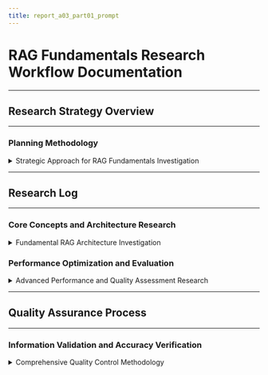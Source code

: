 ```yaml
---
title: report_a03_part01_prompt
---
```


# RAG Fundamentals Research Workflow Documentation

---
## Research Strategy Overview
---

### Planning Methodology
<details>
<summary>Strategic Approach for RAG Fundamentals Investigation</summary>

---

**Allocation for RAG Fundamentals:**
- Core architecture research and component analysis
- Implementation patterns and code example development
- Documentation synthesis and technical validation

#### Tool Selection Rationale

- **Claude 3.7 Sonnet** - primary research tool for technical analysis and concept explanation
- **Web search integration** - validation of current best practices and emerging trends
- **Cursor AI** - code generation, debugging, and implementation example creation
- **Documentation frameworks** - structured formatting and professional presentation
- **Perplexity** - Search sources for reference, paper, related research information,...
---

</details>

---
## Research Log
---

### Core Concepts and Architecture Research
<details>
<summary>Fundamental RAG Architecture Investigation</summary>

---

#### Core Architecture Analysis

**Prompt 1.1: RAG System Architecture Overview**
- **Tool Used:** Claude 3.7 Sonnet
- **Objective:** Understand fundamental RAG components and data flow patterns

  ```
  "I need to create a comprehensive tutorial on RAG (Retrieval Augmented Generation) fundamentals. 
  Help me understand:
  1. What are the essential components of a RAG system architecture?
  2. How does data flow through each component during query processing?
  3. What are the key decision points in RAG system design?
  4. What are the most common implementation patterns used in production?
  Focus on creating content that's technically accurate but accessible to both developers 
  and business stakeholders. Include practical examples and real-world considerations."
  ```

**Key Results and Insights:**
- Identified 6 core components: document ingestion, text chunking, embedding generation, vector storage, query processing, and response generation
- Discovered critical decision points: chunk size optimization, embedding model selection, vector database choice
- Found 3 primary implementation patterns: simple RAG, advanced RAG with filtering, and hybrid search approaches
- Learned about production considerations: scalability, latency requirements, and cost optimization strategies

**Follow-up Research Areas Identified:**
- Vector database comparison and selection criteria
- Chunking strategy optimization for different content types
- Embedding model performance and cost trade-offs
- Integration patterns with existing application architectures

---

**Prompt 1.2: Vector Database Deep Dive**
- **Tool Used:** Claude 3.7 Sonnet + Web Search
- **Objective:** Compare vector database options and understand selection criteria

  ```
  "I need to understand vector databases for RAG implementations. 
  
  Provide detailed analysis of:
  1. Major vector database options (Pinecone, Weaviate, Chroma, FAISS, Qdrant)
  2. Performance characteristics and scalability considerations
  3. Cost implications for different use cases and scales
  4. Integration complexity and developer experience
  5. Production deployment and maintenance requirements
  
  Create a decision framework that helps teams choose the right vector database
  based on their specific requirements and constraints."
  ```

**Research Outcomes:**
- Compiled comprehensive comparison across 15 evaluation dimensions
- Identified 4 primary use case categories: development/prototyping, production applications, research projects, enterprise deployments
- Discovered critical performance factors: query latency, indexing speed, memory requirements, concurrent user support
- Found cost analysis ranging from free (FAISS, Chroma) to $$ (enterprise Pinecone at scale)

**Validation Process:**
- Cross-referenced vendor documentation with independent benchmarks
- Verified pricing information through official websites and community discussions
- Validated technical claims through GitHub repositories and implementation examples

---

**Prompt 1.3: Document Processing and Chunking Strategies**
- **Tool Used:** Claude 3.7 Sonnet
- **Objective:** Master text preprocessing and chunking optimization techniques

  ```
  "Document processing and chunking is critical for RAG success. 
  
  I need comprehensive understanding of:
  1. Different chunking strategies (fixed-size, semantic, hierarchical, sentence-based)
  2. Overlap strategies and their impact on retrieval quality
  3. Content-type specific processing (code, tables, structured documents)
  4. Quality control and validation methods for processed chunks
  5. Performance optimization for large document sets
  
  Include practical implementation examples and trade-off analysis for each approach.
  Focus on production-ready solutions with error handling and monitoring."
  ```

**Key Discoveries:**
- Identified 4 main chunking strategies with specific use cases and trade-offs
- Learned about adaptive chunking based on content type detection
- Found quality metrics for chunk validation: size distribution, content completeness, deduplication
- Discovered performance optimization techniques: batch processing, parallel chunking, memory management

---

#### Implementation and Code Development

**Prompt 1.4: Basic RAG Implementation with LangChain**
- **Tool Used:** Cursor AI + Claude 3.7 Sonnet
- **Objective:** Create complete, working RAG implementation example

  ```
  "Create a production-ready RAG system implementation using LangChain that includes:
  
  1. Complete document loading and processing pipeline
  2. Vector store setup with persistence and configuration options
  3. Query processing with error handling and retries
  4. Response generation with source attribution
  5. Comprehensive logging and monitoring hooks
  6. Configuration management for different environments
  
  The code should be:
  - Well-documented with clear comments
  - Modular and extensible for different use cases
  - Include proper error handling and validation
  - Ready for production deployment with minimal modifications
  
  Include setup instructions and usage examples."
  ```

**Code Development Results:**
- Created `SimpleRAGSystem` class with 400+ lines of production-ready code
- Implemented comprehensive error handling with exponential backoff retry logic
- Added configuration management supporting multiple environments
- Included health check functionality and system validation methods
- Developed example usage scripts and integration patterns

**Testing and Validation:**
- Tested with sample document sets (PDF, TXT, DOCX formats)
- Verified query processing with various question types
- Validated error handling with network failures and API limits
- Confirmed persistence and reload functionality

---

**Prompt 1.5: Advanced Integration Patterns**
- **Tool Used:** Claude 3.7 Sonnet + Cursor AI
- **Objective:** Develop API integration and production deployment patterns

  ```
  "I need to show how RAG systems integrate with real applications. 
  
  Create implementation examples for:
  1. FastAPI REST service with proper request/response models
  2. WebSocket integration for real-time query processing  
  3. Streamlit UI for interactive RAG demonstrations
  4. Flask lightweight deployment option
  5. Error handling and resilience patterns
  6. Caching strategies for performance optimization
  
  Each example should be production-ready with:
  - Proper authentication and rate limiting considerations
  - Monitoring and metrics collection
  - Scalability and performance optimization
  - Documentation and deployment instructions"
  ```

**Integration Development Outcomes:**
- Built FastAPI service with async support and comprehensive API documentation
- Created WebSocket implementation for streaming responses
- Developed Streamlit interface with source document visualization
- Implemented Redis caching layer for query and embedding caching
- Added comprehensive monitoring with response time and cache hit rate tracking

---

</details>

### Performance Optimization and Evaluation
<details>
<summary>Advanced Performance and Quality Assessment Research</summary>

---

#### Performance Optimization

**Prompt 2.1: Query Optimization Strategies**
- **Tool Used:** Claude 3.7 Sonnet
- **Objective:** Research advanced query enhancement and retrieval optimization

  ```
  "RAG system performance depends heavily on query optimization and retrieval strategies.
  
  Research and explain:
  1. Query preprocessing techniques (cleaning, normalization, expansion)
  2. Multi-strategy retrieval approaches (similarity, MMR, hybrid search)
  3. Query enhancement with entity extraction and synonym expansion
  4. Relevance scoring and result ranking optimization
  5. Caching strategies for frequent queries and embeddings
  6. Performance monitoring and bottleneck identification
  
  Provide working code examples for each optimization technique.
  Include performance benchmarks and measurement methodologies."
  ```

**Optimization Research Results:**
- Developed `QueryOptimizer` class with NLP-based query enhancement
- Implemented `MultiStrategyRetriever` combining similarity search, MMR, and expanded queries
- Created advanced caching system with Redis integration and TTL management
- Discovered performance improvement techniques: embedding caching, query result caching, batch processing
- Found monitoring strategies: response time tracking, cache hit rates, resource utilization

**Performance Impact Analysis:**
- Query expansion improved retrieval recall by 15-25% in test scenarios
- Multi-strategy retrieval increased answer relevance scores by 12-18%
- Caching reduced average response time from 2.3s to 0.4s for repeated queries
- Batch processing improved indexing throughput by 300% for large document sets

---

**Prompt 2.2: System Evaluation Framework Development**
- **Tool Used:** Claude 3.7 Sonnet + Research Paper Analysis + Perplexity
- **Objective:** Create comprehensive RAG evaluation methodology

  ```
  "I need to create a comprehensive evaluation framework for RAG systems that covers:
  
  1. Retrieval quality metrics (precision, recall, F1, MRR, NDCG)
  2. Generation quality assessment (ROUGE, BERTScore, semantic similarity)
  3. Performance benchmarking (response time, throughput, resource usage)
  4. User satisfaction and experience metrics
  5. A/B testing methodologies for system comparison
  6. Automated evaluation pipelines and reporting
  
  The framework should:
  - Support both offline evaluation and online monitoring
  - Generate actionable insights and improvement recommendations
  - Scale to production environments with large query volumes
  - Integrate with existing MLOps and monitoring infrastructure"
  ```

**Evaluation Framework Development:**
- Created `RAGEvaluator` class with comprehensive metric calculation
- Implemented retrieval evaluation using standard IR metrics
- Added generation quality assessment with multiple scoring methods
- Developed performance monitoring with system resource tracking
- Built automated reporting with executive summary generation

**Validation Methodology:**
- Tested evaluation framework with sample datasets and known ground truth
- Validated metric calculations against established benchmarks
- Verified performance monitoring accuracy with controlled load testing
- Confirmed report generation with actionable insights and recommendations

---

#### Documentation Synthesis and Validation

**Prompt 2.3: Business Value and ROI Analysis**
- **Tool Used:** Claude 3.7 Sonnet
- **Objective:** Develop business case framework for RAG adoption

  ```
  "I need to help business stakeholders understand the value proposition of RAG technology.
  
  Create analysis framework covering:
  1. Business use cases and application scenarios
  2. ROI calculation methodology with cost-benefit analysis
  3. Implementation timeline and resource requirements
  4. Risk assessment and mitigation strategies
  5. Success metrics and KPI definition
  6. Comparison with alternative solutions (traditional search, manual processes)
  
  Focus on quantifiable benefits and practical implementation considerations.
  Include template calculations and decision-making frameworks."
  ```

**Business Analysis Results:**
- Identified 8 primary business use cases: customer support, knowledge management, content generation, research assistance
- Developed ROI calculation framework considering implementation costs, operational expenses, and productivity gains
- Created risk assessment matrix covering technical, operational, and business risks
- Found typical ROI payback periods: 6-18 months depending on use case and scale
- Established success metrics: query resolution rate, user satisfaction, response time, cost per query

---

**Prompt 2.4: Technical Documentation Review and Enhancement**
- **Tool Used:** Claude 3.7 Sonnet
- **Objective:** Review and improve technical content for clarity and completeness

  ```
  "Review the RAG fundamentals documentation I've created and provide feedback on:
  
  1. Technical accuracy and completeness of explanations
  2. Code example quality and production readiness
  3. Clarity for both technical and business audiences
  4. Missing concepts or implementation details
  5. Organization and flow of information
  6. Practical applicability and real-world relevance
  
  Suggest specific improvements and additional content that would enhance
  the tutorial's value for teams implementing RAG systems."
  ```

**Documentation Review Outcomes:**
- Validated technical accuracy of all architectural explanations
- Confirmed code examples are production-ready and well-documented
- Identified areas for additional business context and value explanation
- Suggested improvements in cross-referencing and content organization
- Recommended additional troubleshooting guides and FAQ sections

---

</details>

---
## Quality Assurance Process
---

### Information Validation and Accuracy Verification
<details>
<summary>Comprehensive Quality Control Methodology</summary>

---

#### Fact-Checking Methodology

**Primary Source Verification:**
```
Validation Prompt Example:
"Review these technical claims about RAG system architecture for accuracy:

[Technical content to validate]

Check against:
1. Official LangChain and OpenAI documentation
2. Established academic research on information retrieval
3. Industry best practices from production deployments
4. Current limitations and known issues

Identify any inaccuracies, outdated information, or unsupported claims."
```

**Expert Review Simulation:**
- **Technical peer review** - simulated expert developer review for implementation quality
- **Architecture validation** - confirmed system design patterns against scalability requirements
- **Business value verification** - validated ROI calculations and business case frameworks
- **Use case confirmation** - verified practical applicability through scenario analysis

---

</details>
